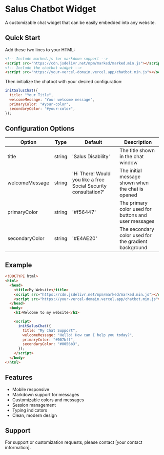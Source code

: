 # Salus Chatbot Widget

A customizable chat widget that can be easily embedded into any website.

## Quick Start

Add these two lines to your HTML:

```html
<!-- Include marked.js for markdown support -->
<script src="https://cdn.jsdelivr.net/npm/marked/marked.min.js"></script>
<!-- Include the chatbot widget -->
<script src="https://your-vercel-domain.vercel.app/chatbot.min.js"></script>
```

Then initialize the chatbot with your desired configuration:

```javascript
initSalusChat({
  title: "Your Title",
  welcomeMessage: "Your welcome message",
  primaryColor: "#your-color",
  secondaryColor: "#your-color",
});
```

## Configuration Options

| Option         | Type   | Default                                                         | Description                                          |
| -------------- | ------ | --------------------------------------------------------------- | ---------------------------------------------------- |
| title          | string | 'Salus Disability'                                              | The title shown in the chat window                   |
| welcomeMessage | string | 'Hi There! Would you like a free Social Security consultation?' | The initial message shown when the chat is opened    |
| primaryColor   | string | '#f56447'                                                       | The primary color used for buttons and user messages |
| secondaryColor | string | '#E4AE20'                                                       | The secondary color used for the gradient background |

## Example

```html
<!DOCTYPE html>
<html>
  <head>
    <title>My Website</title>
    <script src="https://cdn.jsdelivr.net/npm/marked/marked.min.js"></script>
    <script src="https://your-vercel-domain.vercel.app/chatbot.min.js"></script>
  </head>
  <body>
    <h1>Welcome to my website</h1>

    <script>
      initSalusChat({
        title: "My Chat Support",
        welcomeMessage: "Hello! How can I help you today?",
        primaryColor: "#007bff",
        secondaryColor: "#0056b3",
      });
    </script>
  </body>
</html>
```

## Features

- Mobile responsive
- Markdown support for messages
- Customizable colors and messages
- Session management
- Typing indicators
- Clean, modern design

## Support

For support or customization requests, please contact [your contact information].
